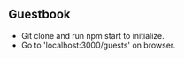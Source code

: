 ## Guestbook
* Git clone and run npm start to initialize.
* Go to 'localhost:3000/guests' on browser.
